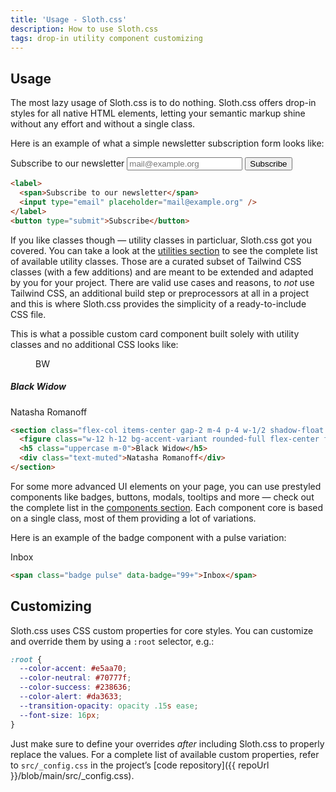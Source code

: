 ```yaml
---
title: 'Usage - Sloth.css'
description: How to use Sloth.css
tags: drop-in utility component customizing
---
```


## Usage

The most lazy usage of Sloth.css is to do nothing. Sloth.css offers drop-in styles for all native HTML elements, letting your semantic markup shine without any effort and without a single class.

Here is an example of what a simple newsletter subscription form looks like:

<div class="demo">
  <label>
    <span>Subscribe to our newsletter</span>
    <input type="email" placeholder="mail@example.org" />
  </label>
  <button type="submit">Subscribe</button>
</div>

```html
<label>
  <span>Subscribe to our newsletter</span>
  <input type="email" placeholder="mail@example.org" />
</label>
<button type="submit">Subscribe</button>
```

If you like classes though &mdash; utility classes in particluar, Sloth.css got you covered. You can take a look at the [utilities section](/utilities/border) to see the complete list of available utility classes. Those are a curated subset of Tailwind CSS classes (with a few additions) and are meant to be extended and adapted by you for your project. There are valid use cases and reasons, to _not_ use Tailwind CSS, an additional build step or preprocessors at all in a project and this is where Sloth.css provides the simplicity of a ready-to-include CSS file.

This is what a possible custom card component built solely with utility classes and no additional CSS looks like:

<div class="demo flex-center">
  <section class="flex-col items-center gap-2 m-4 p-4 w-1/2 shadow-float rounded bg-base">
    <figure class="w-12 h-12 bg-accent-variant rounded-full flex-center font-bold m-2">BW</figure>
    <h5 class="uppercase m-0">Black Widow</h5>
    <div class="text-muted">Natasha Romanoff</div>
  </section>
</div>

```html
<section class="flex-col items-center gap-2 m-4 p-4 w-1/2 shadow-float rounded bg-base">
  <figure class="w-12 h-12 bg-accent-variant rounded-full flex-center font-bold m-2">BW</figure>
  <h5 class="uppercase m-0">Black Widow</h5>
  <div class="text-muted">Natasha Romanoff</div>
</section>
```

For some more advanced UI elements on your page, you can use prestyled components like badges, buttons, modals, tooltips and more &mdash; check out the complete list in the [components section](/components/badge). Each component core is based on a single class, most of them providing a lot of variations.

Here is an example of the badge component with a pulse variation:

<div class="demo">
  <span class="badge pulse" data-badge="99+">Inbox</span>
</div>

```html
<span class="badge pulse" data-badge="99+">Inbox</span>
```

## Customizing

Sloth.css uses CSS custom properties for core styles. You can customize and override them by using a `:root` selector, e.g.:

```css
:root {
  --color-accent: #e5aa70;
  --color-neutral: #70777f;
  --color-success: #238636;
  --color-alert: #da3633;
  --transition-opacity: opacity .15s ease;
  --font-size: 16px;
}
```

Just make sure to define your overrides _after_ including Sloth.css to properly replace the values. For a complete list of available custom properties, refer to `src/_config.css` in the project’s [code repository]({{ repoUrl }}/blob/main/src/_config.css).
